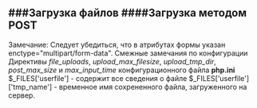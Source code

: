 ###Загрузка файлов 
####Загрузка методом POST
----------------------------
Замечание:
Cледует убедиться, что в атрибутах формы указан enctype="multipart/form-data".
Смежные замечания по конфигурации
Директивы *file_uploads*, *upload_max_filesize*, *upload_tmp_dir*, *post_max_size* и *max_input_time* конфигурационного файла **php.ini**
$_FILES['userfile'] - содержит все сведения о файле
$_FILES['userfile']['tmp_name'] - временное имя сохрененного файла, загруженного на сервер.
